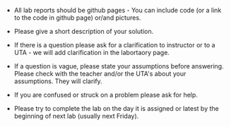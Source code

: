 - All lab reports should be github pages - You can include code (or a link to the code in github page) or/and pictures.

- Please give a short description of your solution.

- If there is a question please ask for a clarification to instructor or to a UTA - we will add clarification in the labortaory page.

- If a question is vague, please state your assumptions before answering. Please check with the teacher and/or the UTA's about your assumptions.
They will clarify.

- If you are confused or struck on a problem please ask for help.

- Please try to complete the lab on the day it is assigned or latest by the beginning of next lab (usually next Friday).
